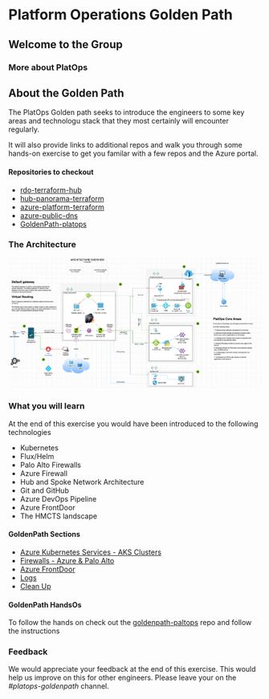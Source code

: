 # Platform Operations Golden Path

## Welcome to the Group
### More about PlatOps

## About the Golden Path
The PlatOps Golden path seeks to introduce the engineers to some key areas and technologu stack
that they most certainly will encounter regularly.

It will also provide links to additional repos and walk you through some hands-on
exercise to get you familar with a few repos and the Azure portal.

#### Repositories to checkout
- [rdo-terraform-hub](https://github.com/hmcts/rdo-terraform-hub-dmz)
- [hub-panorama-terraform](https://github.com/hmcts/hub-panorama-terraform)
- [azure-platform-terraform](https://github.com/hmcts/azure-platform-terraform)
- [azure-public-dns](https://github.com/hmcts/azure-public-dns)
- [GoldenPath-platops](link)

### The Architecture

![golden-path.png](images%2Fgolden-path.png)

### What you will learn
At the end of this exercise you would have been introduced to the following technologies
- Kubernetes
- Flux/Helm
- Palo Alto Firewalls
- Azure Firewall
- Hub and Spoke Network Architecture
- Git and GitHub
- Azure DevOps Pipeline
- Azure FrontDoor
- The HMCTS landscape

#### GoldenPath Sections
- [Azure Kubernetes Services - AKS Clusters](path-1-clusters.md)
- [Firewalls - Azure & Palo Alto](path-2-firewalls.md)
- [Azure FrontDoor](path-3-frontdoor.md)
- [Logs](path-4-logs.md)
- [Clean Up](path-4-logs.md)

#### GoldenPath HandsOs
To follow the hands on check out the [goldenpath-paltops](link) repo and follow the instructions

### Feedback
We would appreciate your feedback at the end of this exercise. This would help us improve
on this for other engineers. Please leave your on the _#platops-goldenpath_ channel.